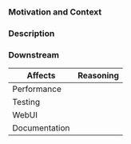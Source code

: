 ### Motivation and Context
<!--- Why is this change required? What problem does it solve? -->
<!--- If it fixes an open issue, please link to the issue here. -->

### Description
<!--- Describe your changes in detail -->

### Downstream
<!--- Note downstream areas that can be affected with a brief reasoning after "|" of each -->

|Affects         |Reasoning
|----------------|-------------------------------
|Performance     |
|Testing         |
|WebUI           |
|Documentation   |
